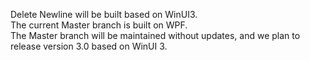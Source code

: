 Delete Newline will be built based on WinUI3.  
The current Master branch is built on WPF.  
The Master branch will be maintained without updates, and we plan to release version 3.0 based on WinUI 3.
